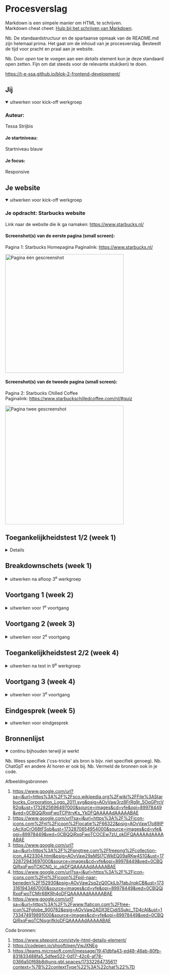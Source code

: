 # Procesverslag
Markdown is een simpele manier om HTML te schrijven.  
Markdown cheat cheet: [Hulp bij het schrijven van Markdown](https://github.com/adam-p/markdown-here/wiki/Markdown-Cheatsheet).

Nb. De standaardstructuur en de spartaanse opmaak van de README.md zijn helemaal prima. Het gaat om de inhoud van je procesverslag. Besteedt de tijd voor pracht en praal aan je website.

Nb. Door *open* toe te voegen aan een *details* element kun je deze standaard open zetten. Fijn om dat steeds voor de relevante stuk(ken) te doen.

https://t-e-ssa.github.io/blok-2-frontend-development/



## Jij

<details open>
  <summary>uitwerken voor kick-off werkgroep</summary>

  ### Auteur:
  Tessa Strijbis

  #### Je startniveau:
  Startniveau blauw

  #### Je focus:
  Responsive
 
</details>





## Je website

<details open>
  <summary>uitwerken voor kick-off werkgroep</summary>

  ### Je opdracht: Starbucks website
  Link naar de website die ik ga namaken: https://www.starbucks.nl/

  #### Screenshot(s) van de eerste pagina (small screen): 
  Pagina 1: Starbucks Homepagina 
  Paginalink: https://www.starbucks.nl/

  <img src="readme-images/pagina_1.png" width="375px" alt="Pagina één gescreenshot">
  
  
  #### Screenshot(s) van de tweede pagina (small screen):
  Pagina 2: Starbucks Chilled Coffee   
  Paginalink: https://www.starbuckschilledcoffee.com/nl/#quiz

  <img src="readme-images/pagina_2.png" width="375px" alt="Pagina twee gescreenshot">
</details>



## Toegankelijkheidstest 1/2 (week 1)

<details>
  Website starbucks.nl
Test 1 door Tessa Strijbis

**Content**
1.	Duidelijk taalgebruik en vermijd stijlfiguren, idiomen en ingewikkelde metaforen.
2.	Zorg ervoor dat de inhoud van knoppen, links en labels (in formulieren) uniek en beschrijvend zijn. 

Opmerkingen - Content
Op de site van Starbucks op een “Nederlandse” versie worden soms ook Engelse termen gebruikt. Dit is bijvoorbeeld terug te zien in de hoofdnavigatie bovenaan de pagina, waarbij de volgende onderdelen staan: Menu, Our Coffees, Bezorging, Verantwoordelijkheid, Carrière, Studentenkorting.

Bij het zoeken naar een locatie waar de klant met zijn/haar studentenkaart 20% korting krijgt op één drankje of één food item naar keuze, staan de vestigingen niet op alfabetische volgorde gerangschikt en moet de klant alle vestigingen afgaan om de juiste te kunnen vinden. Sorteren of filteren is hierbij ook niet mogelijk. 

Het taalgebruik verder is over het algemeen niet lastig verwoord en erg duidelijk. 
Wel staan er op de pagina “Onze koffie” veel knoppen die niet direct aangeven waar ze naar toe wijzen. De knoppen hebben dan bijvoorbeeld de namen “Medium Roasts” of “Blonde Roasts”.


**Global code**
1.	Valideer uw HTML.
2.	Gebruik een lang-attribuut op het HTML-element.
3.	Geef elke pagina een unieke titel.
4.	Zorg ervoor dat viewport-zoom niet is uitgeschakeld.

Opmerkingen – Global code
Bij het valideren komen er heel veel info’s, waarschuwingen en een aantal error’s in beeld. Ondanks dat de website goed functioneert, maakt dit het lastiger voor een screenreader om soepel door de website te gaan. Dit zou dus zeker verbeterd mogen worden.
Het HTML-element bevat inderdaad een lang-attribuut. Verder bevat elke pagina een unieke titel en de viewport-zoom is ingeschakeld. 


**Keyboard**
Het is belangrijk dat uw interface en content bediend en genavigeerd kunnen worden met behulp van een toetsenbord. Sommige mensen kunnen geen muis gebruiken of gebruiken andere ondersteunde technologieën die mogelijk niet toestaan om te zweven of nauwkeurig te klikken. 

1.	Zorg dat er een zichtbare focusstijl is voor interactieve elementen die worden genavigeerd (tab en shift + tab) via toetsenbordinvoer. 
2.	Controleer of de focusvolgorde van het toetsenbord overeenkomt met de visuele lay-out. 

Opmerkingen – Keyboard
De focusstijl voor interactieve elementen wordt aangegeven door een groene rand om de elementen heen. Dit is duidelijk zichtbaar.
De focusvolgorde komt over het algemeen overeen met de visuele lay-out, maar toch zijn er plekken die worden overgeslagen als het gaat om de site verkennen met het toetsenbord. Kijk bijvoorbeeld naar de pagina “Onze koffies”. Op deze pagina kom je met alleen het toetsenbord niet bij de knop “Bestel nu”, terwijl dat juist zo’n belangrijke knop is.

**Mobiel en aanraking**
Waar u op moet letten bij mobiele ervaringen. 
1.	Controleer of de site in elke gewenste richting kan worden gedraaid. 
2.	Horizontaal scrollen verwijderen.
3.	Zorg ervoor dat knop- en linkpictogrammen eenvoudig geactiveerd kunnen worden (grootte en positie).
4.	Zorg voor voldoende ruimte tussen interactieve items, zodat er een scrollgebied ontstaat. 

Opmerkingen – Mobiel en aanraking
De Starbucks site ondersteunt zowel portret- als landschapsweergave goed. Horizontaal scrollen is ook niet van toepassing bij de site. Verder zijn de knoppen op de site over het algemeen groot genoeg. De links daarentegen zouden wel extra ruimte mogen krijgen, zodat het voor de gebruiker makkelijker wordt om de juiste aan te kunnen klikken. Tot slot is de ruimte tussen de interactieve items voldoende. 


**Koppen**
Koptekstelementen (h1, h2, h3, etc.) helpen de inhoud van de pagina op te delen in gerelateerde “brokken” informatie. Ze zijn ongelooflijk belangrijk om mensen die ondersteunende technologie gebruiken te helpen de betekenis van een pagina of weergave te begrijpen.

1.	Gebruik kopteksten om inhoud te introduceren.
2.	Gebruik slechts één h1-element per pagina of weergave.
3.	Koptekstelementen moeten in een logische volgorde worden geschreven.
4.	Sla geen kopniveaus over. 

Opmerkingen – Koppen
Koppen worden goed gebruikt om inhoud te introduceren en de pagina’s hebben slechts één h1-element per pagina of weergave. De koppen volgen meestal een logische volgorde, maar soms worden sommige niveaus overgeslagen. Dan wordt er wel gebruik gemaakt van een h2 of een h4, maar dan is er nergens op die pagina een h3 gebruikt.


**Lijsten**
Lijstelementen laten mensen weten of een verzameling items gerelateerd is, of ze opeenvolgend zijn en hoeveel items er in de lijstgroepering aanwezig zijn.

1.	Gebruik lijstelementen (ol-, ul- en di-elementen) voor de lijstinhoud.

Opmerkingen – Lijsten
Lijsten worden meestal correct opgebouwd met ul- en ol-elementen. 


**Afbeeldingen**
Afbeeldingen zijn een veelvoorkomend onderdeel van de meeste websites. Zorg ervoor dat iedereen ervan kan genieten.
1.	Zorg ervoor dat alle img-elementen een alt-attribuut hebben.
2.	Zorg ervoor dat decoratieve afbeeldingen lege attribuutwaarden (null alt) gebruiken.
3.	Bied een tekstueel alternatief voor complexe afbeeldingen zoals grafieken, en kaarten.
4.	Voor afbeeldingen die tekst bevatten, zorg ervoor dat de alt-beschrijving de tekst van de afbeelding bevat.

Opmerkingen – Afbeeldingen
Niet alle afbeeldingen zijn voorzien van een alt-attribuut. Dit is wel erg belangrijk voor het gebruik van een screenreader. Verder heeft de kaart op de homepagina geen beschrijvende tekst die verteld wat er op die kaart te zien is.

**Media (Video en Audio)**
Media omvatten content zoals vooraf opgenomen en live audio en video.
1.	Zorg ervoor dat de media niet automatisch wordt afgespeeld.
2.	Controleer of alle media gepauzeerd kunnen worden.
3.	Video – Controleer of er ondertiteling aanwezig is.
4.	Audio – Controleer of er transcripties beschikbaar zijn.

Opmerking – Media
Bij de pagina “Verantwoordelijkheid” is goed te zien hoe media niet automatisch wordt afgespeeld en juist een play- en pauzeknop bevat, maar op de pagina “Starbucks Ready tot Drink” is te zien hoe media juist automatisch al afspeelt en hier is ook geen play- en pauzeknop aanwezig. Op de pagina “Verantwoordelijkheid is de video een link naar een YouTube video. Hierbij is ondertiteling aanwezig maar geen transcriptie. Als je kijkt naar de pagina “Starbucks Ready to Drink” is er helemaal ondertiteling aanwezig of transcriptie. Er wordt in deze video’s niet gesproken dus ondertiteling is hier geen noodzaak.


**Controles**
Bedieningselementen zijn interactie elementen, zoals koppelingen en knoppen, waarmee een gebruiker naar een bestemming kan navigeren of een actie kan uitvoeren.
1.	Gebruik het a-element voor links.
2.	Zorg ervoor dat links herkenbaar zijn als links.
3.	Zorg ervoor dat de besturingselementen de status :focus hebben.
4.	Gebruik het knopelement voor knoppen.
5.	Zorg voor skiplink en zorg ervoor dat deze zichtbaar is wanneer de focus erop staat.
6.	Identificeer links die een nieuwe tabblad of venster worden geopend. 

Opmerkingen – Controles
De links zijn correct weergegeven met a-elementen. De meeste links zijn duidelijk herkenbaar, alleen in de footer van de site is niet meteen duidelijk te zien dat sommige onderdelen ook links zijn. Besturingselementen hebben een focusstatus. Deze focusstatus zou wel eventueel iets consistenter worden toegepast. Verder zijn de knoppen correct weergegeven met button-elementen. Er is geen zichtbare skiplink aanwezig. Het toevoegen van een skiplink kan navigatie voor toetsenbord gebruikers sterk verbeteren. Als laatste worden links die in nieuwe tabbladen worden geopend niet altijd aangekondigd. 


**Verschijning**
Hoe de inhoud van uw website-app er in een bepaalde situatie uitziet.
1.	Controleer of de donkere en lichte modus worden ondersteund.
2.	Controleer of de modus met hoog contrast wordt ondersteund.
3.	Vergroot de tekstgrootte naar 200%.
4.	Zorg ervoor dat kleur niet de enige manier is om informatie over te brengen.

Opmerkingen – Verschijning
De site ondersteunt geen donkere modus en een hoog contrastmodus wordt niet volledig ondersteund. De tekst vergroten tot 200% zorgt er wel voor dat de lay-out grotendeels intact blijft. Er wordt op de site goed rekeningen mee gehouden dat kleur niet de enige manier is om informatie over te brengen.


**Animatie**
Content die beweegt, hetzij uit zichzelf, hetzij wanneer deze wordt geactiveerd door een persoon die een besturingselement activeert. 
1.	Zorg ervoor dat de animaties subtiel zijn en niet te veel opvallen. 
2.	Zorg voor een mechanisme om de achtergrondvideo te pauzeren.
3.	Zorg ervoor dat alle animaties voldoen aan de media query prefers-reduced-motion.

Opmerkingen – Animatie
De animaties zijn over het algemeen subtiel en niet erg afleidend. Er is zoals eerder als verteld niet overal een mogelijkheid om achtergrondvideo’s te pauzeren. Verder houdt de website geen rekening met de prefers-reduced-motion-instelling. 


**Kleurcontrast**
Kleurcontrast is de leesbaarheid van kleuren als ze naast en op elkaar worden geplaatst.
1.	Controleer het contrast voor alle tekst van normale grootte.
2.	Controleer het contrast voor alle grote tekst.
3.	Controleer het contrast voor alle pictogrammen.
4.	Controleer tekst die afbeeldingen of video overlapt.
5.	Controleer aangepaste :selectiekleuren.

Opmerkingen - Kleurcontrast
Het contrast van bijna alle tekst van normale grootte is voldoende. In de footer van de site staat onderaan wel tekst/links die een minder goed contrast hebben doordat die onderdelen een donkere kleur tekst hebben en de achtergrond is daar ook al donker van kleur. Het contrast voor alle grote tekst en pictogrammen is wel helemaal voldoende. Ook de tekst die afbeeldingen of video overlapt bevat voldoende contrast. Dit geld ook voor de aangepaste selectiekleuren.



  ### Bevindingen
  Conclusie van test 1


Taalgebruik
1.	Vermijd het gebruik van Engelse termen in een Nederlandse versie van de website.

Navigatie en toegankelijkheid
1.	Zorg ervoor dat vestigingen voor studentenkorting op alfabetische volgorde wordt weergegeven.
2.	Maak de knoppen op de pagina “Onze koffie” duidelijker door ze beschrijvend te maken.
3.	Voeg een zichtbare skiplink toe om navigatie voor toetsenbordgebruikers simpelere te maken.

Algemene code
1.	Verbeter de HTML-validatie door foutmeldingen en waarschuwingen aan te pakken.
2.	Zorg ervoor dat alle afbeeldingen een alt-attribuut hebben en dat eventuele decoratieve afbeeldingen een leeg alt-attribuut krijgen.

Toetsenbordbediening
1.	Verbeter de focusvolgorde, vooral op de pagina “Onze koffie”, zodat de belangrijkste knoppen toegankelijk zijn via toetsenbordbediening.

Besturingselementen en links
1.	Zorg ervoor dat links meer ruimte krijgen zodat ze makkelijker aanklikbaar zijn op mobiele apparaten.
2.	Maak alle links in de footer van de site duidelijk leesbaar en herkenbaar.
3.	Zorg ervoor dat alle links die een nieuw tabblad openen goed worden aangeduid.

Koppen en lijsten
1.	Zorg ervoor dat knoppen op de pagina’s in een logische volgorde worden gebruikt, zonder niveaus over te slaan. 

Media
1.	Zorg ervoor dat op alle pagina’s media niet automatisch afspeelt, en dat er pauze- en afspeelknoppen aanwezig zijn.
2.	Voeg waar nodig transcripties toe.
3.	Zorg ervoor dat de reduced-motion-instelling wordt toegepast op de site als de gebruiker dit heeft aangegeven.

Contrast 
1.	Ondersteun donkere modus en een hoog contrastmodus






**Conclusie screenreader van test 1**
De Nederlandse Starbucks-website heeft enkele toegankelijkheidsproblemen voor gebruikers van screenreaders. Veel link, zoals die naar promoties of seizoensgebonden items zijn afbeeldingen zonder alternatieve tekst, wat verwarrend kan zijn. Ook missen sommige knoppen, zoals voor bestellen, belangrijke beschrijvingen, wat het navigeren moeilijker maakt. Door alternatieve tekst toe te voegen en knoppen duidelijker te labelen, kan de website gebruiksvriendelijk worden voor alle bezoekers. 

  
</details>



## Breakdownschets (week 1)

<details>
  <summary>uitwerken na afloop 3<sup>e</sup> werkgroep</summary>

  ### de hele pagina: 
  <img src="readme-images/breakdown_schets-pagina_1.png" width="375px" alt="breakdown van de gehele eerste pagina">
  <img src="readme-images/breakdown_schets-pagina_2.png" width="375px" alt="breakdown van de gehele tweede pagina">

  ### dynamisch deel (bijv menu): 
  <img src="readme-images/breakdown_schets-menu.png" width="375px" alt="breakdown van een menu">

</details>





## Voortgang 1 (week 2)

<details>
  <summary>uitwerken voor 1<sup>e</sup> voortgang</summary>


  ### Stand van zaken

  Bij het eerste gesprek had ik voornamelijk dat ik zat te twijfelen tussen of een kopje nou een h2, h3 of een h4 element moest zijn. Uit dat feedback gesprek haalde ik veel goeie dingen, zodat ik gelijk goed kon gaan bouwen op mijn html structuur.

</details>





## Voortgang 2 (week 3)

<details>
  <summary>uitwerken voor 2<sup>e</sup> voortgang</summary>

  ### Stand van zaken
  Vragen die ik had tijdens dit feedback gesprek
- Gebruik ik te veel classes?
- Hoe voeg ik het logo in menubalk opengeklapt toe?
- Hoe krijg ik de link + button in het midden van de groene container op pagina 2.

  

</details>





## Toegankelijkheidstest 2/2 (week 4)

<details>
  <summary>uitwerken na test in 9<sup>e</sup> werkgroep</summary>

  ### Bevindingen
  Naam: Tessa Strijbis
  Test: 2
 
Content
Duidelijk taalgebruik
Unieke beschrijving knoppen
 
Opmerkingen content
Mijn site bevat volledig correct Nederlands. Alle tekst is geformuleerd in normale Nederlands zinnen.
De knoppen bevatten allemaal duidelijke call-to-actions die de gebruiker precies verteld wat hij/zij moet doen
 
 
Global code
Valideer uw html
Gebruik een lang-attribuut op het html element
Geef elke pagina een unieke titel
Zorg ervoor dat viewport-zoom niet is uitgeschakeld
 
Opmerkingen global code
De code bevat geen errors.
De lang van mijn site is ingesteld op NL.
Alle pagina’s bevatten een unieke titel die omschrijft wat er op de bewuste pagina te vinden is.
Op telefoon is inzoomen mogelijk. De viewport staat dus aan.
 
Toetsenbord
Zorg voor een duidelijke stijl bij interactieve elementen waarnaar wordt genavigeerd
Zorg ervoor dat de focus volgorde overeenkomt met de beeld indeling.
 
Opmerkingen toetsenbord
Het is duidelijk welk element geselecteerd is door middel van een blauwe omlijning.
De volgorde van de focus komt overeen met de volgorde van de content op de pagina.
 
Mobiel en aanraking
Bekijk of de site gedraaid kan worden
Verwijder horizontaal scrollen
Zorg ervoor dat knoppen en links makkelijk gebruikt kunnen worden (grootte en positie)
Zorg voor genoeg witruimte tussen interactieve elementen voor scroll ruimte
 
Opmerkingen mobiel en aanraking
De site kam gedraaid worden en blijft volledig functioneel.
Horizontaal scrollen is niet mogelijk op mijn site.
Alle knoppen zijn duidelijk vormgegeven en goed klikbaar.
Over de gehele site is genoeg witruimte om te kunnen scrollen door de pagina.
 
Headings
Gebruik header elementen om nieuwe content te introduceren
Gebruik maar één h1 element per pagina
Header elementen moeten in een logische volgorde worden geschreven
Sla geen heading levels over
 
Opmerkingen headings
Alle nieuwe content word geïntroduceerd met een header element.
Allebei mijn pagina’s bevatten maar 1 h1 tag.
De volgorde van de header elementen op mijn pagina zijn logisch en lopen op volgorde.
Er is geen header level overgeslagen.
 
Lists
Maak gebruik van de elementen ol, ul en dl voor content die in een lijst hoort
 
Opmerkingen lists
Op mijn site is meerdere keren gebruik gemaakt van een ul
 
Images
Zorg ervoor dat alle img elementen een alt attribuut hebben
Zorg ervoor dat alle decoratieve img een null alt attribuut hebben
Bied een tekst alternatief voor grote img zoals grafieken en kaarten
Voor een img met tekst, zorg ervoor dat de alt omschrijving de tekst bevat
 
Opmerkingen images
Ik heb aan iedere foto een alt tag toegevoegd.
De site maakt geen gebruik van decoratieve foto’s.
De site bevat één kaart, deze bevat geen alternatief.
De alt tags bevatten een gepaste omschrijving voor bij de foto.
 
Media (video and audio)
Zorg ervoor dat media niet automatisch afspeelt
Zorg ervoor dat alle media gepauzeerd kan worden
Zorg voor ondertiteling bij video’s
Zorg voor transcripties bij geluid
 
Opmerkingen media (video en audio)
Mijn site bevat één video, deze staat standaard gepauzeerd en moet aangezet worden door de gebruiker.
De media kan gepauzeerd worden.
De video bevat geen geluid en dus ook geen ondertiteling.
De site bevat geen geluiden.
 
Controls
Gebruik een a element voor links
Zorg ervoor dat links herkenbaar zijn als links
Zorg ervoor dat controls de staat :focus hebben
Gebruik het button element voor knoppen
Zorg voor een skip link en zorg dat deze zichtbaar is wanneer gefocust
Identificeer links die geopend worden in een nieuwe tab of venster worden geopend.
 
Opmerkingen controls
Alle links bestaan uit een een a element.
Alle links op mijn pagina zijn vormgegeven op een manier dat deze herkent kunnen worden als links.
Er zijn geen extra focus states toegevoegd.
Alle knoppen bestaan uit een button element.
Er is geen skip link aanwezig op mijn pagina.
De links die naar een andere pagina leiden zijn duidelijk vormgegeven.
 
Apprearance
Kijk of light- en dark mode worden ondersteund
Bekijk of de hoge contrast modus wordt ondersteund
Zet de tekst grootte op 200%
Zorg ervoor dat informatie niet alleen wordt overgebracht via kleur


Opmerkingen appearance
De site bevat een light- en darkmode die verandert op basis van de gebruikers voorkeur.
Er is geen bijzondere ondersteuning voor high contrast.
De grootte van de tekst op mijn site schaalt mee met de voorkeur van de gebruiker.
De informatie wordt ook met vormen en grootte ondersteund.
 
Animation
Zorg ervoor dat animaties subtiel zijn en niet te druk
Zorg voor een mechanisme om achtergrond videos te pauzeren
Zorg ervoor dat alle animaties voldoen aan mediaquery voorkeur reduced motion
 
Opmerkingen animation
De site maakt geen gebruik van animaties.
De site maakt geen gebruik van animaties.
Er zijn geen animaties en ik heb dus ook niks gedaan met reduced motion.
 
Color contrast
Bekijk het contrast voor alle normale teksten
Bekijk het contrast voor alle grote teksten
Bekijk het contrast voor alle iconen
Bekijk tekst die fotos of videos overlapt
Bekijk aangepaste selectie kleuren
 
Opmerkingen color contrast
Alle tekst is zwart met witte achtergrond en in darkmodus is dit andersom.
Alle grotere teksten is zwart met witte achtergrond en in darkmodus is dit andersom.
Alle iconen hebben een goed contrast en zijn daardoor goed zichtbaar.
De tekst die over afbeeldingen loopt is goed zichtbaar door de lichte tekst op de donkere achtergrond.
De tekst word blauw indien deze geselecteerd is.
  
</details>





## Voortgang 3 (week 4)

<details>
  <summary>uitwerken voor 3<sup>e</sup> voortgang</summary>

  ### Stand van zaken
  Bij de feedback had ik een aantal vragen
  - Hoe zet ik de knoppen van carrousel 2 op de goede plek?
  - Hoe voeg je 2 dezelfde code toe in javascript, maar zodat het niet dubbel in de code staat?
  - Hoe kan ik de bekijk knop op de goeie plek zetten bij carrousel 1?

</details>





## Eindgesprek (week 5)

<details>
  <summary>uitwerken voor eindgesprek</summary>

  ### Je uitkomst - karakteristiek screenshots:
  <img src="readme-images/scherm1.png" width="375px" alt="top">
<img src="readme-images/scherm2.png" width="375px" alt="top">


  ### Dit ging goed/Heb ik geleerd: 
  Ik stelde veel vragen tijdens de les waardoor tussentijdse problemen vaak al snel konden worden opgelost. Waar ik erg trots op ben is dat ik zelf de footer heb gemaakt en dat ik helemaal zelf ervoor heb gezorgd dat er een knop is waarvan de inhoud van de knop aanpast in javascript. 


  ### Dit was lastig/Is niet gelukt:
  Helaas is het mij niet gelukt om de "bekijkKnop" op de goeie plaats te krijgen en responsive te krijgen. Dit komt omdat ik het erg lastig vond om de code van Sanne te gebruiken en om te zetten naar mijn eigen website. Ik heb meerdere malen tijdens de les hier om hulp gevraagd, maar helaas kwamen daar wat kleine tips uit en ben ik niet veel verder gekomen.
</details>





## Bronnenlijst

<details open>
  <summary>continu bijhouden terwijl je werkt</summary>

  Nb. Wees specifiek ('css-tricks' als bron is bijv. niet specifiek genoeg). 
  Nb. ChatGpT en andere AI horen er ook bij.
  Nb. Vermeld de bronnen ook in je code.

Afbeeldingsbronnen
1. https://www.google.com/url?sa=i&url=https%3A%2F%2Fsco.wikipedia.org%2Fwiki%2FFile%3AStarbucks_Corporation_Logo_2011.svg&psig=AOvVaw3rz8FrRg9r_5OqGPrcVR2g&ust=1732825696497000&source=images&cd=vfe&opi=89978449&ved=0CBQQjRxqFwoTCPjtrvKs_YkDFQAAAAAdAAAAABAE 
2. https://www.google.com/url?sa=i&url=https%3A%2F%2Ficon-icons.com%2Fnl%2Ficoon%2Flocatie%2F66322&psig=AOvVaw17o89IPcAcXqCrO68tFSsb&ust=1732870654954000&source=images&cd=vfe&opi=89978449&ved=0CBQQjRxqFwoTCOCEw7zU_okDFQAAAAAdAAAAABAE 
3. https://www.google.com/url?sa=i&url=https%3A%2F%2Fpngtree.com%2Ffreepng%2Fcollection-icon_4423304.html&psig=AOvVaw29aMSI7CWkEQ09aRKw4S1G&ust=1732872943697000&source=images&cd=vfe&opi=89978449&ved=0CBQQjRxqFwoTCKCN0_jc_okDFQAAAAAdAAAAABAE 
4. https://www.google.com/url?sa=i&url=https%3A%2F%2Ficon-icons.com%2Fnl%2Ficoon%2Fpijl-naar-beneden%2F152930&psig=AOvVaw2sq2zQ0CkiLb7fabJnokCB&ust=1733161943467000&source=images&cd=vfe&opi=89978449&ved=0CBQQjRxqFwoTCMir68KRh4oDFQAAAAAdAAAAABAE 
5. https://www.google.com/url?sa=i&url=https%3A%2F%2Fwww.flaticon.com%2Ffree-icon%2Fglobe_900782&psig=AOvVaw2ADX3ECjdjSSukc_TD4cAI&ust=1733474919891000&source=images&cd=vfe&opi=89978449&ved=0CBQQjRxqFwoTCNisgrifkIoDFQAAAAAdAAAAABAE 

Code bronnen:
1. https://www.sitepoint.com/style-html-details-element/ 
2. https://codepen.io/shooft/pen/VwJXNEg 
3. https://teams.microsoft.com/l/message/19:41dbfa43-ed48-46ab-80fb-831833488fa5_5dfee522-0d17-42c6-af78-0366a50f68b8@unq.gbl.spaces/1733226473561?context=%7B%22contextType%22%3A%22chat%22%7D 




</details>
